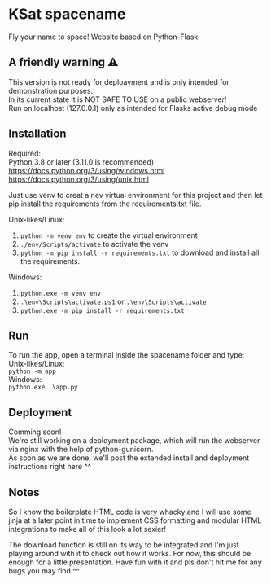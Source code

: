 # KSat spacename
Fly your name to space! Website based on Python-Flask.

## A friendly warning ⚠
This version is not ready for deploayment and is only intended for demonstration purposes. <br>
In its current state it is NOT SAFE TO USE on a public webserver! <br>
Run on localhost (127.0.0.1) only as intended for Flasks active debug mode <br>

## Installation
Required: <br>
Python 3.8 or later (3.11.0 is recommended) <br>
https://docs.python.org/3/using/windows.html <br>
https://docs.python.org/3/using/unix.html <br>

Just use venv to creat a nev virtual environment for this project and then let pip install the requirements from the requirements.txt file.

Unix-likes/Linux: <br>
1. ```python -m venv env``` to create the virtual environment <br>
2. ```./env/Scripts/activate``` to activate the venv <br>
3. ```python -m pip install -r requirements.txt``` to download and install all the requirements. <br>

Windows: <br>
1. ```python.exe -m venv env``` <br>
2. ```.\env\Scripts\activate.ps1``` or ```.\env\Scripts\activate``` <br>
3. ```python.exe -m pip install -r requirements.txt```

## Run

To run the app, open a terminal inside the spacename folder and type: <br>
Unix-likes/Linux: <br>
```python -m app``` <br>
Windows: <br>
```python.exe .\app.py```

## Deployment

Comming soon! <br>
We're still working on a deployment package, which will run the webserver via nginx with the help of python-gunicorn. <br>
As soon as we are done, we'll post the extended install and deployment instructions right here ^^

## Notes

So I know the boilerplate HTML code is very whacky and I will use some jinja at a later point in time to implement CSS formatting and modular HTML integrations to make all of this look a lot sexier!

The download function is still on its way to be integrated and I'm just playing around with it to check out how it works. For now, this should be enough for a little presentation. Have fun with it and pls don't hit me for any bugs you may find ^^
